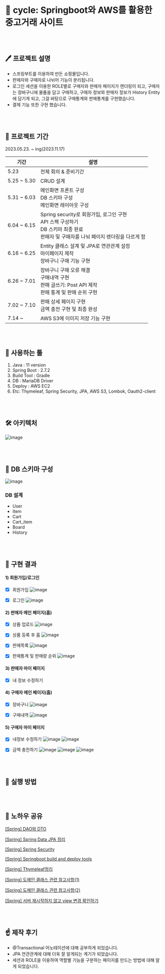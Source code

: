 # 📢 cycle: Springboot와 AWS를 활용한 중고거래 사이트

<br><br>

## 🖊️ 프로젝트 설명
- 스프링부트를 이용하여 만든 쇼핑몰입니다.
- 판매자와 구매자로 나뉘어 기능이 분리됩니다.
- 로그인 세션을 이용한 ROLE별로 구매자와 판매자 페이지가 렌더링이 되고, 구매자는 장바구니에 물품을 담고 구매하고, 구매자 정보와 판매자 정보가 History Entity에 담기게 되고, 그걸 바탕으로 구매통계와 판매통계를 구현했습니다.
- 결제 기능 또한 구현 했습니다.

<br><br>

## 📆 프로젝트 기간

2023.05.23. ~ ing(2023.11.17)

| 기간                | 설명                                                         |
| ------------------- | ------------------------------------------------------------ |
| 5.23                | 전체 회의 & 준비기간                                          |
| 5.25 ~ 5.30         | CRUD 설계                                                     |
| 5.31 ~ 6.03         | 메인화면 프론트 구성<br />DB 스키마 구성<br />메인화면 레이아웃 구성 |
| 6.04 ~ 6.15         | Spring security로 회원가입, 로그인 구현<br />API 스펙 구성하기<br />DB 스키마 최종 완료<br />판매자 및 구매자를 나눠 페이지 렌더링을 다르게 함 |
| 6.16 ~ 6.25         | Entity 클래스 설계 및 JPA로 연관관계 설정<br />마이페이지 제작<br /> 장바구니 구매 기능 구현 |
| 6.26 ~ 7.01         | 장바구니 구매 오류 해결<br />구매내역 구현<br /> 판매 글쓰기: Post API 제작<br /> 판매 통계 및 판매 순위 구현 |
| 7.02 ~ 7.10         | 판매 상세 페이지 구현<br />금액 충전 구현 및 최종 완성 <br /> 
| 7.14 ~              | AWS S3에 이미지 저장 기능 구현 |

<br><br>

## 📍 사용하는 툴

1. Java : 11 version
2. Spring Boot : 2.7.2
3. Build Tool : Gradle
4. DB : MariaDB Driver
5. Deploy : AWS EC2
6. Etc: Thymeleaf, Spring Security, JPA, AWS S3, Lombok, Oauth2-client
   
<br><br>

## 🛠 아키텍처
![image](https://github.com/kyounggseo/cycle/assets/102573192/8b5e8e47-e1f4-4486-a188-551dd4b9d510)


<br><br>

## 💾 DB 스키마 구성
![image](https://github.com/kyounggseo/cycle/assets/102573192/dd625fb1-8fad-49c7-811f-f32b1243b8bf)


<h3>DB 설계</h3>

- User
- Item
- Cart
- Cart_item
- Board
- History
  
<br><br>

## 🎯 구현 결과

#### 1) 회원가입/로그인

- [x] 회원가입
![image](https://github.com/kyounggseo/cycle/assets/102573192/2ada9805-e9a3-4b6c-9b66-31cb3e5aca99)

- [x] 로그인
![image](https://github.com/kyounggseo/cycle/assets/102573192/9476aeca-b5b0-475f-b171-1518fafb2804)


#### 2) 판매자 메인 페이지(홈)

- [x] 상품 업로드
![image](https://github.com/kyounggseo/cycle/assets/102573192/6cd2d7bd-8178-461a-8b1b-feb823c0c472)

- [x] 상품 등록 후 홈
![image](https://github.com/kyounggseo/cycle/assets/102573192/5031f1d5-7417-45f2-afac-0abe1f5267cf)

- [x] 판매목록
![image](https://github.com/kyounggseo/cycle/assets/102573192/c5c5707f-6e51-4140-8517-596907029358)

- [x] 판매통계 및 판매량 순위
![image](https://github.com/kyounggseo/cycle/assets/102573192/c74e9e4c-558a-4eba-8c1c-fa63d2f71f6e)


#### 3) 판매자 마이 페이지

- [x] 내 정보 수정하기


#### 4) 구매자 메인 페이지(홈)

- [x] 장바구니
![image](https://github.com/kyounggseo/cycle/assets/102573192/3dc711af-0779-4f3e-9a60-b28adc5d181c)

- [x] 구매내역
![image](https://github.com/kyounggseo/cycle/assets/102573192/97856725-6d2b-4490-ba2d-31fa84c06640)


#### 5) 구매자 마이 페이지
- [x] 내정보 수정하기
![image](https://github.com/kyounggseo/cycle/assets/102573192/9b9a7649-9937-46ba-a73e-7a1a81228b73)
![image](https://github.com/kyounggseo/cycle/assets/102573192/a6fdecb4-c7c1-4725-9e83-a0b4f347156d)

- [x] 금액 충전하기
![image](https://github.com/kyounggseo/cycle/assets/102573192/4d42f7ce-aab0-478f-bf7e-7e319a28e0dc)
![image](https://github.com/kyounggseo/cycle/assets/102573192/4cf108cf-77ce-42fb-9578-7baab0bc0530)
![image](https://github.com/kyounggseo/cycle/assets/102573192/528ff50c-5049-481b-b801-2b63a99f21e8)

      
<br><br>

## 🥁 실행 방법

<br><br>

## 🔖 노하우 공유

[[Spring] DAO와 DTO](https://github.com/kyounggseo/share-knowhow/blob/main/share%20knowhow%20/%5BSpring%5D%20DAO%EC%99%80%20DTO.md)

[[Spring] Spring Data JPA 정리](https://github.com/kyounggseo/share-knowhow/blob/main/share%20knowhow%20/%5BSpring%5D%20Spring%20Data%20JPA%20%EC%A0%95%EB%A6%AC.md)

[[Spring] Spring Security](https://github.com/kyounggseo/share-knowhow/blob/main/share%20knowhow%20/%5BSpring%5D%20Spring%20Security.md)

[[Spring] Springboot build and deploy tools](https://github.com/kyounggseo/share-knowhow/blob/main/share%20knowhow%20/%5BSpring%5D%20Springboot%20build%20and%20deploy%20tools.md)

[[Spring] Thymeleaf정리](https://github.com/kyounggseo/share-knowhow/blob/main/share%20knowhow%20/%5BSpring%5D%20Thymeleaf%EC%A0%95%EB%A6%AC.md)

[[Spring] 도메인 클래스 관련 참고사항(1)](https://github.com/kyounggseo/share-knowhow/blob/main/share%20knowhow%20/%5BSpring%5D%20%EB%8F%84%EB%A9%94%EC%9D%B8%20%ED%81%B4%EB%9E%98%EC%8A%A4%20%EA%B4%80%EB%A0%A8%20%EC%B0%B8%EA%B3%A0%EC%82%AC%ED%95%AD(1).md)

[[Spring] 도메인 클래스 관련 참고사항(2)](https://github.com/kyounggseo/share-knowhow/blob/main/share%20knowhow%20/%5BSpring%5D%20%EB%8F%84%EB%A9%94%EC%9D%B8%20%ED%81%B4%EB%9E%98%EC%8A%A4%20%EA%B4%80%EB%A0%A8%20%EC%B0%B8%EA%B3%A0%EC%82%AC%ED%95%AD(2).md)

[[Spring] 서버 재시작하지 않고 view 변경 확인하기](https://github.com/kyounggseo/share-knowhow/blob/main/share%20knowhow%20/%5BSpring%5D%20%EC%84%9C%EB%B2%84%20%EC%9E%AC%EC%8B%9C%EC%9E%91%ED%95%98%EC%A7%80%20%EC%95%8A%EA%B3%A0%20view%20%EB%B3%80%EA%B2%BD%20%ED%99%95%EC%9D%B8%ED%95%98%EA%B8%B0.md)

<br><br>

## ☝ 제작 후기
- @Transactional 어노테이션에 대해 공부하게 되었습니다.
- JPA 연관관계에 대해 더욱 잘 알게되는 계기가 되었습니다.
- 세션과 ROLE을 이용하여 역할별 기능을 구분하는 페이지를 만드는 방법에 대해 알게 되었습니다.
